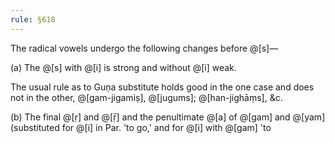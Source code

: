 ```yaml
---
rule: §618
---
```


The radical vowels undergo the following changes before @[s]—

(a) The @[s] with @[i] is strong and without @[i] weak.

The usual rule as to Guṇa substitute holds good in the one case and does not in the other, @[gam-jigamiṣ], @[jugums]; @[han-jighāṃs], &c.

(b) The final @[ṛ] and @[ṝ] and the penultimate @[a] of @[gam] and @[yam] (substituted for @[i] in Par. 'to go,' and for @[i] with @[gam] 'to